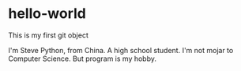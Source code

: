 # hello-world

This is my first git object

I'm Steve Python, from China. A high school student.
I'm not mojar to Computer Science. But program is my hobby.
